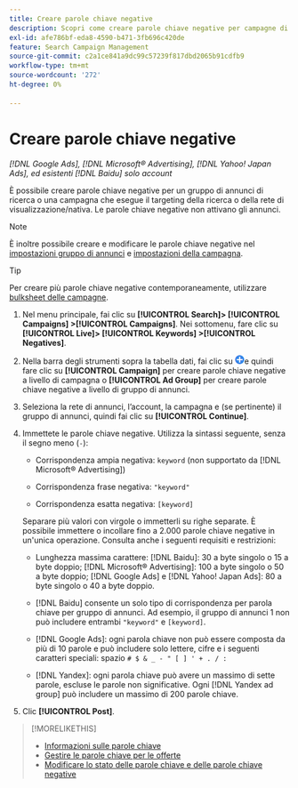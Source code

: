 ```yaml
---
title: Creare parole chiave negative
description: Scopri come creare parole chiave negative per campagne di ricerca e gruppi di annunci.
exl-id: afe786bf-eda8-4590-b471-3fb696c420de
feature: Search Campaign Management
source-git-commit: c2a1ce841a9dc99c57239f817dbd2065b91cdfb9
workflow-type: tm+mt
source-wordcount: '272'
ht-degree: 0%

---
```


# Creare parole chiave negative

*[!DNL Google Ads], [!DNL Microsoft® Advertising], [!DNL Yahoo! Japan Ads], ed esistenti [!DNL Baidu] solo account*

È possibile creare parole chiave negative per un gruppo di annunci di ricerca o una campagna che esegue il targeting della ricerca o della rete di visualizzazione/nativa. Le parole chiave negative non attivano gli annunci.

>[!NOTE]
>È inoltre possibile creare e modificare le parole chiave negative nel [impostazioni gruppo di annunci](/help/search-social-commerce/campaign-management/campaigns/ad-group-manage.md) e [impostazioni della campagna](/help/search-social-commerce/campaign-management/campaigns/campaign-manage.md).

>[!TIP]
>Per creare più parole chiave negative contemporaneamente, utilizzare [bulksheet delle campagne](/help/search-social-commerce/campaign-management/bulksheets/bulksheet-about.md).

1. Nel menu principale, fai clic su **[!UICONTROL Search]> [!UICONTROL Campaigns] >[!UICONTROL Campaigns]**. Nei sottomenu, fare clic su **[!UICONTROL Live]> [!UICONTROL Keywords] >[!UICONTROL Negatives]**.

1. Nella barra degli strumenti sopra la tabella dati, fai clic su ![Crea](/help/search-social-commerce/assets/add.png "Crea")e quindi fare clic su **[!UICONTROL Campaign]** per creare parole chiave negative a livello di campagna o **[!UICONTROL Ad Group]** per creare parole chiave negative a livello di gruppo di annunci.

1. Seleziona la rete di annunci, l’account, la campagna e (se pertinente) il gruppo di annunci, quindi fai clic su **[!UICONTROL Continue]**.

1. Immettete le parole chiave negative. Utilizza la sintassi seguente, senza il segno meno (`-`):

   * Corrispondenza ampia negativa: `keyword` (non supportato da [!DNL Microsoft® Advertising])

   * Corrispondenza frase negativa: `"keyword"`

   * Corrispondenza esatta negativa: `[keyword]`

   Separare più valori con virgole o immetterli su righe separate. È possibile immettere o incollare fino a 2.000 parole chiave negative in un&#39;unica operazione. Consulta anche i seguenti requisiti e restrizioni:

   * Lunghezza massima carattere: [!DNL Baidu]: 30 a byte singolo o 15 a byte doppio; [!DNL Microsoft® Advertising]: 100 a byte singolo o 50 a byte doppio; [!DNL Google Ads] e [!DNL Yahoo! Japan Ads]: 80 a byte singolo o 40 a byte doppio.

   * [!DNL Baidu] consente un solo tipo di corrispondenza per parola chiave per gruppo di annunci. Ad esempio, il gruppo di annunci 1 non può includere entrambi `"keyword"` e `[keyword]`.

   * [!DNL Google Ads]: ogni parola chiave non può essere composta da più di 10 parole e può includere solo lettere, cifre e i seguenti caratteri speciali: spazio `# $ & _ - " [ ] ' + . / :`

   * [!DNL Yandex]: ogni parola chiave può avere un massimo di sette parole, escluse le parole non significative. Ogni [!DNL Yandex ad group] può includere un massimo di 200 parole chiave.

1. Clic **[!UICONTROL Post]**.

>[!MORELIKETHIS]
>
>* [Informazioni sulle parole chiave](keyword-about.md)
>* [Gestire le parole chiave per le offerte](keyword-manage.md)
>* [Modificare lo stato delle parole chiave e delle parole chiave negative](keyword-status-edit.md)
